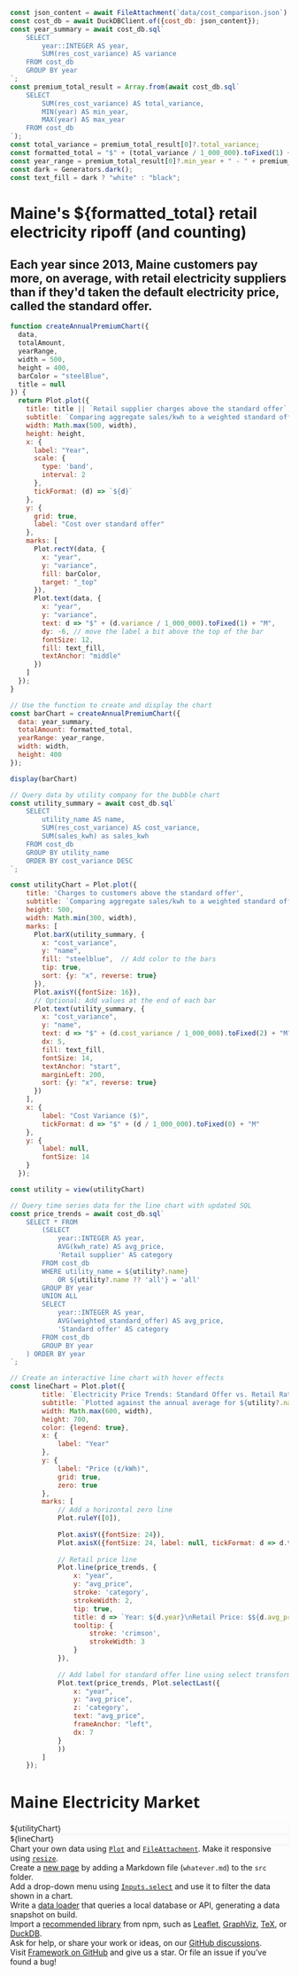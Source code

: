 <link rel="stylesheet" href="./styles/style.css">

```js
const json_content = await FileAttachment(`data/cost_comparison.json`).json();
const cost_db = await DuckDBClient.of({cost_db: json_content});
const year_summary = await cost_db.sql`
    SELECT 
        year::INTEGER AS year, 
        SUM(res_cost_variance) AS variance
    FROM cost_db
    GROUP BY year
`;
const premium_total_result = Array.from(await cost_db.sql`
    SELECT 
        SUM(res_cost_variance) AS total_variance,
        MIN(year) AS min_year,
        MAX(year) AS max_year
    FROM cost_db
`);
const total_variance = premium_total_result[0]?.total_variance;
const formatted_total = "$" + (total_variance / 1_000_000).toFixed(1) + "M";
const year_range = premium_total_result[0]?.min_year + " - " + premium_total_result[0]?.max_year
const dark = Generators.dark();
const text_fill = dark ? "white" : "black";
```

<div class="hero">

# Maine's ${formatted_total} retail electricity ripoff (and counting)

## Each year since 2013, Maine customers pay more, on average, with retail electricity suppliers than if they'd taken the default electricity price, called the standard offer.
</div>

```js
function createAnnualPremiumChart({
  data,
  totalAmount,
  yearRange,
  width = 500,
  height = 400,
  barColor = "steelBlue",
  title = null
}) {
  return Plot.plot({
    title: title || `Retail supplier charges above the standard offer`,
    subtitle: `Comparing aggregate sales/kwh to a weighted standard offer from ${year_range}`,
    width: Math.max(500, width),
    height: height,
    x: {
      label: "Year",
      scale: {
        type: 'band',
        interval: 2
      },
      tickFormat: (d) => `${d}`
    },
    y: {
      grid: true,
      label: "Cost over standard offer"
    },
    marks: [
      Plot.rectY(data, {
        x: "year",
        y: "variance",
        fill: barColor,
        target: "_top"
      }),
      Plot.text(data, {
        x: "year",
        y: "variance",
        text: d => "$" + (d.variance / 1_000_000).toFixed(1) + "M",
        dy: -6, // move the label a bit above the top of the bar
        fontSize: 12,
        fill: text_fill,
        textAnchor: "middle"
      })
    ]
  });
}

// Use the function to create and display the chart
const barChart = createAnnualPremiumChart({
  data: year_summary,
  totalAmount: formatted_total,
  yearRange: year_range,
  width: width,
  height: 400
});

display(barChart)
```

```js
// Query data by utility company for the bubble chart
const utility_summary = await cost_db.sql`
    SELECT 
        utility_name AS name,
        SUM(res_cost_variance) AS cost_variance,
        SUM(sales_kwh) as sales_kwh
    FROM cost_db
    GROUP BY utility_name
    ORDER BY cost_variance DESC
`;

const utilityChart = Plot.plot({
    title: 'Charges to customers above the standard offer',
    subtitle: `Comparing aggregate sales/kwh to a weighted standard offer from ${year_range}`,
    height: 500,
    width: Math.min(300, width),
    marks: [
      Plot.barX(utility_summary, {
        x: "cost_variance",
        y: "name",
        fill: "steelblue",  // Add color to the bars
        tip: true,
        sort: {y: "x", reverse: true}
      }), 
      Plot.axisY({fontSize: 16}),
      // Optional: Add values at the end of each bar
      Plot.text(utility_summary, {
        x: "cost_variance",
        y: "name",
        text: d => "$" + (d.cost_variance / 1_000_000).toFixed(2) + "M",
        dx: 5,
        fill: text_fill,
        fontSize: 14,
        textAnchor: "start",
        marginLeft: 200,
        sort: {y: "x", reverse: true}
      })
    ],
    x: {
        label: "Cost Variance ($)",
        tickFormat: d => "$" + (d / 1_000_000).toFixed(0) + "M"
    },
    y: {
        label: null,
        fontSize: 14
    }
  });

const utility = view(utilityChart)
```

```js
// Query time series data for the line chart with updated SQL
const price_trends = await cost_db.sql`
    SELECT * FROM
        (SELECT
            year::INTEGER AS year,
            AVG(kwh_rate) AS avg_price,
            'Retail supplier' AS category
        FROM cost_db
        WHERE utility_name = ${utility?.name}
            OR ${utility?.name ?? 'all'} = 'all'
        GROUP BY year
        UNION ALL
        SELECT 
            year::INTEGER AS year,
            AVG(weighted_standard_offer) AS avg_price,
            'Standard offer' AS category
        FROM cost_db
        GROUP BY year
    ) ORDER BY year
`;

// Create an interactive line chart with hover effects
const lineChart = Plot.plot({
        title: `Electricity Price Trends: Standard Offer vs. Retail Rates`,
        subtitle: `Plotted against the annual average for ${utility?.name ?? 'all suppliers'}`,
        width: Math.max(600, width),
        height: 700,
        color: {legend: true},
        x: {
            label: "Year"
        },
        y: {
            label: "Price (¢/kWh)",
            grid: true,
            zero: true
        },
        marks: [
            // Add a horizontal zero line
            Plot.ruleY([0]),
            
            Plot.axisY({fontSize: 24}),
            Plot.axisX({fontSize: 24, label: null, tickFormat: d => d.toString() }),
            
            // Retail price line
            Plot.line(price_trends, {
                x: "year", 
                y: "avg_price",
                stroke: 'category', 
                strokeWidth: 2,
                tip: true,
                title: d => `Year: ${d.year}\nRetail Price: $${d.avg_price.toFixed(2)}¢/kWh`,
                tooltip: {
                    stroke: 'crimson',
                    strokeWidth: 3
                }
            }),
            
            // Add label for standard offer line using select transform to get the last point
            Plot.text(price_trends, Plot.selectLast({
                x: "year", 
                y: "avg_price", 
                z: 'category',
                text: "avg_price", 
                frameAnchor: "left", 
                dx: 7
            }
            ))
        ]
    });
```

<div class="dashboard">

# Maine Electricity Market

<div class="grid grid-cols-2" style="gap: 1rem; align-items: start;">
    <div class="chart-container">
      ${utilityChart}
    </div>
    <div class="chart-container">
      ${lineChart}
    </div>
</div>
</div>

<style>
  .dashboard {
    max-width: ${width}px;
    margin: 0 auto;
    font-family: system-ui, sans-serif;
  }

  .chart-container {
    background: ${text_fill};
    box-shadow: 0 2px 6px rgba(0,0,0,0.05);
  }
  
  @media (max-width: 768px) {
    .grid-cols-2 {
      grid-template-columns: 1fr !important;
    }
  }
</style>

<div class="grid grid-cols-4">
  <div class="card">
    Chart your own data using <a href="https://observablehq.com/framework/lib/plot"><code>Plot</code></a> and <a href="https://observablehq.com/framework/files"><code>FileAttachment</code></a>. Make it responsive using <a href="https://observablehq.com/framework/javascript#resize(render)"><code>resize</code></a>.
  </div>
  <div class="card">
    Create a <a href="https://observablehq.com/framework/project-structure">new page</a> by adding a Markdown file (<code>whatever.md</code>) to the <code>src</code> folder.
  </div>
  <div class="card">
    Add a drop-down menu using <a href="https://observablehq.com/framework/inputs/select"><code>Inputs.select</code></a> and use it to filter the data shown in a chart.
  </div>
  <div class="card">
    Write a <a href="https://observablehq.com/framework/loaders">data loader</a> that queries a local database or API, generating a data snapshot on build.
  </div>
  <div class="card">
    Import a <a href="https://observablehq.com/framework/imports">recommended library</a> from npm, such as <a href="https://observablehq.com/framework/lib/leaflet">Leaflet</a>, <a href="https://observablehq.com/framework/lib/dot">GraphViz</a>, <a href="https://observablehq.com/framework/lib/tex">TeX</a>, or <a href="https://observablehq.com/framework/lib/duckdb">DuckDB</a>.
  </div>
  <div class="card">
    Ask for help, or share your work or ideas, on our <a href="https://github.com/observablehq/framework/discussions">GitHub discussions</a>.
  </div>
  <div class="card">
    Visit <a href="https://github.com/observablehq/framework">Framework on GitHub</a> and give us a star. Or file an issue if you’ve found a bug!
  </div>
</div>